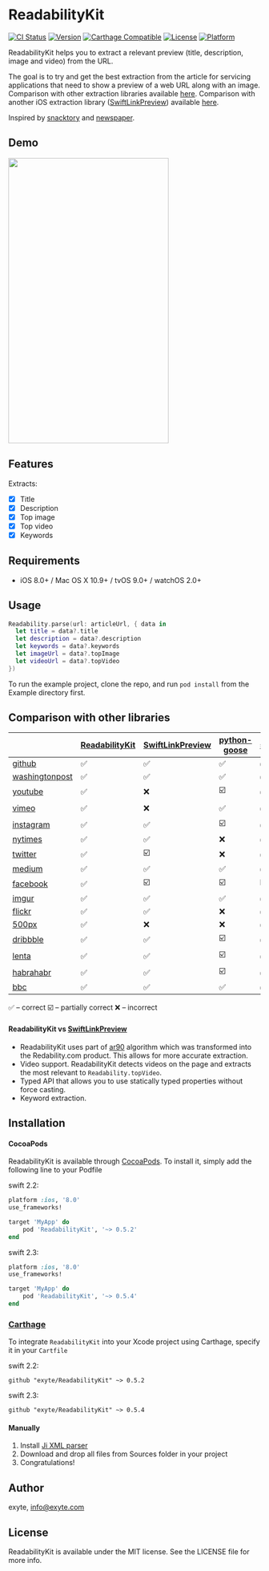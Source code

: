 # ReadabilityKit

[![CI Status](http://img.shields.io/travis/exyte/ReadabilityKit.svg?style=flat)](https://travis-ci.org/exyte/ReadabilityKit)
[![Version](https://img.shields.io/cocoapods/v/ReadabilityKit.svg?style=flat)](http://cocoapods.org/pods/ReadabilityKit)
[![Carthage Compatible](https://img.shields.io/badge/Carthage-compatible-0473B3.svg?style=flat)](https://github.com/Carthage/Carthage)
[![License](https://img.shields.io/cocoapods/l/ReadabilityKit.svg?style=flat)](http://cocoapods.org/pods/ReadabilityKit)
[![Platform](https://img.shields.io/cocoapods/p/ReadabilityKit.svg?style=flat)](http://cocoapods.org/pods/ReadabilityKit)

ReadabilityKit helps you to extract a relevant preview (title, description, image and video) from the URL.

The goal is to try and get the best extraction from the article for servicing applications that need to show a preview of a web URL along with an image. Comparison with other extraction libraries available [here](https://github.com/exyte/ReadabilityKit#comparison-with-other-libraries). Comparison with another iOS extraction library  ([SwiftLinkPreview](https://github.com/LeonardoCardoso/SwiftLinkPreview)) available [here](https://github.com/exyte/ReadabilityKit#readabilitykit-vs-swiftlinkpreview).

Inspired by [snacktory](https://github.com/karussell/snacktory) and [newspaper](https://github.com/codelucas/newspaper).

## Demo
<img src="https://github.com/exyte/ReadabilityKit/blob/master/demo.gif" width="320px" height="569px" />

## Features

Extracts:

- [x] Title
- [x] Description
- [x] Top image
- [x] Top video
- [x] Keywords

## Requirements

- iOS 8.0+ / Mac OS X 10.9+ / tvOS 9.0+ / watchOS 2.0+

## Usage

```swift
Readability.parse(url: articleUrl, { data in
  let title = data?.title
  let description = data?.description
  let keywords = data?.keywords
  let imageUrl = data?.topImage
  let videoUrl = data?.topVideo
})
```

To run the example project, clone the repo, and run `pod install` from the Example directory first.

## Comparison with other libraries

|  | [ReadabilityKit](https://github.com/exyte/ReadabilityKit) | [SwiftLinkPreview](https://github.com/LeonardoCardoso/SwiftLinkPreview) | [python-goose](https://github.com/grangier/python-goose) | [snacktory](https://github.com/karussell/snacktory) | [newspaper](https://github.com/codelucas/newspaper)
|---|---|---|---|---|---|
| [github](https://github.com/exyte/ReadabilityKit) | ✅ | ✅ | ✅ | ✅ | ✅ |
| [washingtonpost](https://www.washingtonpost.com/business/on-it/mantech-expands-cybersecurity-work/2015/06/16/85934832-143a-11e5-9518-f9e0a8959f32_story.html) | ✅ | ✅ | ✅ | ✅ | ✅ |
| [youtube](https://www.youtube.com/watch?v=ky3OcJR-5N4) | ✅ | ❌ |☑️ | ✅ | ☑️ | 
| [vimeo](https://vimeo.com/177533449) | ✅ | ❌ |✅ | ✅ | ☑️ | 
| [instagram](https://www.instagram.com/p/BIk6ZSEhbzs/) | ✅ | ✅ | ☑️ | ✅ | ✅ | 
| [nytimes](http://www.nytimes.com/2016/06/26/magazine/how-an-archive-of-the-internet-could-change-history.html?_r=3) | ✅ | ✅ | ❌ | ✅ | ✅ | 
| [twitter](https://twitter.com/armadsen/status/680877848043728896) | ✅ | ☑️ | ❌ | ✅ | ❌ | 
| [medium](https://medium.com/friendship-dot-js/i-peeked-into-my-node-modules-directory-and-you-wont-believe-what-happened-next-b89f63d21558#.bc3z65o4k) | ✅ | ✅ | ✅ | ✅ | ✅ |
| [facebook](https://www.facebook.com/zuck/posts/10103010090805691?pnref=story) | ✅ | ☑️ | ☑️ | ☑️ | ✅ | 
| [imgur](http://imgur.com/J4A9PMH) | ✅ | ✅ | ✅ | ✅ | ✅ |
| [flickr](https://www.flickr.com/photos/adrianoabate/18883092533/in/photolist-hGZ97L-pZUGH9-qgCGxW-oLJmhn-uLCMwV-su6KFN-ckXE8m-hK937C-wnXkGj-bkeGc2-pTgJQy-oXBGLg-mVJDBz-spk2am-shRcng-sqCyKC-fCHnyi-wgpEVp-suLp4x-hB6Dsa-dX2zpg-k7RE1s-rRyFrf-fM8jbP-hoDSNW-sn6mwt-dbu7DG-w4XXPJ-dyzMaL-p4N6Ah-q56gLz-9hG4Z7-6hKWYE-cYQJrW-mNYioT-nWN2yp-frFCmW-qwQGPY-fDgCwn-v9thFV-eeqBH4-fV8pfs-fUSGwd-6tqnfs-pZNj28-kBFcYo-iENCVn-pTUCXU-dc6dGG-oKgiyk) | ✅ | ✅ | ❌ | ✅ | ✅ | 
| [500px](https://500px.com/photo/167038263/kate-by-alex-urban?ctx_page=1&from=popular) | ✅ | ❌ | ❌ | ✅ | ✅ 
| [dribbble](https://dribbble.com/shots/2889452-Almanac-Beer-Co-Craft-Pilsner) | ✅ | ✅ | ☑️ | ✅ | ✅ | 
| [lenta](https://lenta.ru/articles/2016/08/01/fskntrue/) | ✅ | ✅ | ☑️ | ✅ | ✅ |
| [habrahabr](https://habrahabr.ru/company/plarium/blog/307428/) | ✅ | ✅ | ☑️ | ✅ | ✅ |
| [bbc](http://www.bbc.com/news/world-asia-china-37081013) | ✅ | ✅ | ✅ | ✅ | ✅ |

✅ – correct
☑️ – partially correct
❌ – incorrect


#### ReadabilityKit vs [SwiftLinkPreview](https://github.com/LeonardoCardoso/SwiftLinkPreview)
- ReadabilityKit uses part of [ar90](https://github.com/masukomi/ar90-readability) algorithm which was transformed into the Redability.com product. This allows for more accurate extraction.
- Video support. ReadabilityKit detects videos on the page and extracts the most relevant to `Readability.topVideo`.
- Typed API that allows you to use statically typed properties without force casting.
- Keyword extraction.
 
## Installation

#### CocoaPods
ReadabilityKit is available through [CocoaPods](http://cocoapods.org). To install
it, simply add the following line to your Podfile

swift 2.2:

```ruby
platform :ios, '8.0'
use_frameworks!

target 'MyApp' do
    pod 'ReadabilityKit', '~> 0.5.2'
end
```

swift 2.3:

```ruby
platform :ios, '8.0'
use_frameworks!

target 'MyApp' do
    pod 'ReadabilityKit', '~> 0.5.4'
end
```

### [Carthage](http://github.com/Carthage/Carthage)

To integrate `ReadabilityKit` into your Xcode project using Carthage, specify it in your `Cartfile`

swift 2.2:

```ogdl
github "exyte/ReadabilityKit" ~> 0.5.2
```

swift 2.3:
```ogdl
github "exyte/ReadabilityKit" ~> 0.5.4
```

#### Manually

1. Install [Ji XML parser](https://github.com/honghaoz/Ji#manually)
2. Download and drop all files from Sources folder in your project
3. Congratulations!

## Author

exyte, [info@exyte.com](mailto:info@exyte.com)

## License

ReadabilityKit is available under the MIT license. See the LICENSE file for more info.
